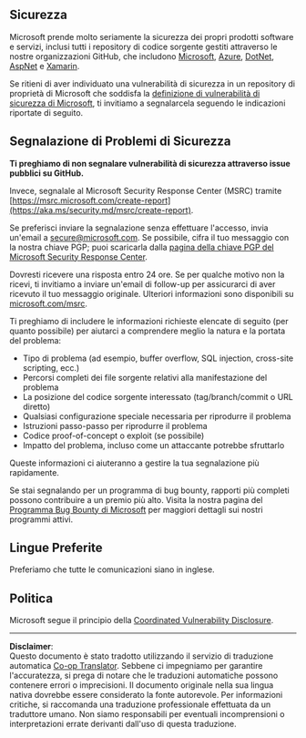 <!--
CO_OP_TRANSLATOR_METADATA:
{
  "original_hash": "57f14126c1c6add76b3aef3844dfe4e3",
  "translation_date": "2025-09-03T21:33:44+00:00",
  "source_file": "SECURITY.md",
  "language_code": "it"
}
-->
## Sicurezza

Microsoft prende molto seriamente la sicurezza dei propri prodotti software e servizi, inclusi tutti i repository di codice sorgente gestiti attraverso le nostre organizzazioni GitHub, che includono [Microsoft](https://github.com/Microsoft), [Azure](https://github.com/Azure), [DotNet](https://github.com/dotnet), [AspNet](https://github.com/aspnet) e [Xamarin](https://github.com/xamarin).

Se ritieni di aver individuato una vulnerabilità di sicurezza in un repository di proprietà di Microsoft che soddisfa la [definizione di vulnerabilità di sicurezza di Microsoft](https://aka.ms/security.md/definition), ti invitiamo a segnalarcela seguendo le indicazioni riportate di seguito.

## Segnalazione di Problemi di Sicurezza

**Ti preghiamo di non segnalare vulnerabilità di sicurezza attraverso issue pubblici su GitHub.**

Invece, segnalale al Microsoft Security Response Center (MSRC) tramite [https://msrc.microsoft.com/create-report](https://aka.ms/security.md/msrc/create-report).

Se preferisci inviare la segnalazione senza effettuare l'accesso, invia un'email a [secure@microsoft.com](mailto:secure@microsoft.com). Se possibile, cifra il tuo messaggio con la nostra chiave PGP; puoi scaricarla dalla [pagina della chiave PGP del Microsoft Security Response Center](https://aka.ms/security.md/msrc/pgp).

Dovresti ricevere una risposta entro 24 ore. Se per qualche motivo non la ricevi, ti invitiamo a inviare un'email di follow-up per assicurarci di aver ricevuto il tuo messaggio originale. Ulteriori informazioni sono disponibili su [microsoft.com/msrc](https://www.microsoft.com/msrc).

Ti preghiamo di includere le informazioni richieste elencate di seguito (per quanto possibile) per aiutarci a comprendere meglio la natura e la portata del problema:

  * Tipo di problema (ad esempio, buffer overflow, SQL injection, cross-site scripting, ecc.)
  * Percorsi completi dei file sorgente relativi alla manifestazione del problema
  * La posizione del codice sorgente interessato (tag/branch/commit o URL diretto)
  * Qualsiasi configurazione speciale necessaria per riprodurre il problema
  * Istruzioni passo-passo per riprodurre il problema
  * Codice proof-of-concept o exploit (se possibile)
  * Impatto del problema, incluso come un attaccante potrebbe sfruttarlo

Queste informazioni ci aiuteranno a gestire la tua segnalazione più rapidamente.

Se stai segnalando per un programma di bug bounty, rapporti più completi possono contribuire a un premio più alto. Visita la nostra pagina del [Programma Bug Bounty di Microsoft](https://aka.ms/security.md/msrc/bounty) per maggiori dettagli sui nostri programmi attivi.

## Lingue Preferite

Preferiamo che tutte le comunicazioni siano in inglese.

## Politica

Microsoft segue il principio della [Coordinated Vulnerability Disclosure](https://aka.ms/security.md/cvd).

---

**Disclaimer**:  
Questo documento è stato tradotto utilizzando il servizio di traduzione automatica [Co-op Translator](https://github.com/Azure/co-op-translator). Sebbene ci impegniamo per garantire l'accuratezza, si prega di notare che le traduzioni automatiche possono contenere errori o imprecisioni. Il documento originale nella sua lingua nativa dovrebbe essere considerato la fonte autorevole. Per informazioni critiche, si raccomanda una traduzione professionale effettuata da un traduttore umano. Non siamo responsabili per eventuali incomprensioni o interpretazioni errate derivanti dall'uso di questa traduzione.